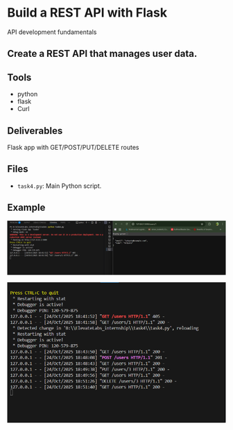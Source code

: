 # Build a REST API with Flask
API development fundamentals

## Create a REST API that manages user data.

## Tools
- python
- flask
- Curl

## Deliverables
  Flask app with GET/POST/PUT/DELETE routes

## Files
-   `task4.py`: Main Python script.
## Example
![alt text](output/specified_GET.png)

![alt text](output/OverallOutput.png)
